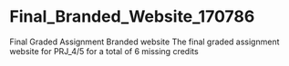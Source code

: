 # Final_Branded_Website_170786
 Final Graded Assignment Branded website 
 The final graded assignment website for PRJ_4/5 for a total of 6 missing credits
